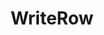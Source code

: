 ---
title: "WriteRow"
Icon: "table_rows"
weight: 3304000000000
description: "Write all pixel values in an row."
draft: false
---